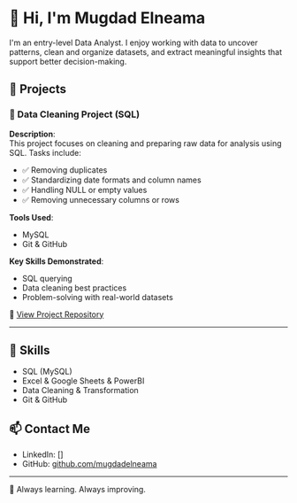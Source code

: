 # 👋 Hi, I'm Mugdad Elneama

I'm an entry-level Data Analyst. I enjoy working with data to uncover patterns, clean and organize datasets, and extract meaningful insights that support better decision-making.

## 📂 Projects

### 🧹 Data Cleaning Project (SQL)

**Description**:  
This project focuses on cleaning and preparing raw data for analysis using SQL. Tasks include:

- ✅ Removing duplicates  
- ✅ Standardizing date formats and column names  
- ✅ Handling NULL or empty values  
- ✅ Removing unnecessary columns or rows  

**Tools Used**:  
- MySQL  
- Git & GitHub  

**Key Skills Demonstrated**:  
- SQL querying  
- Data cleaning best practices  
- Problem-solving with real-world datasets

📌 [View Project Repository](https://github.com/mugdadelneama/data-_cleaning_-project)

---

## 🔧 Skills

- SQL (MySQL)
- Excel & Google Sheets & PowerBI
- Data Cleaning & Transformation
- Git & GitHub

## 📫 Contact Me

- LinkedIn: [[](https://www.linkedin.com/in/mugdad-elneama-249a5a228/)]
- GitHub: [github.com/mugdadelneama](https://github.com/mugdadelneama)

---

🚀 Always learning. Always improving.
